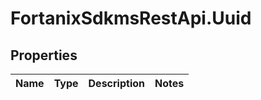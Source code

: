 # FortanixSdkmsRestApi.Uuid

## Properties
Name | Type | Description | Notes
------------ | ------------- | ------------- | -------------


